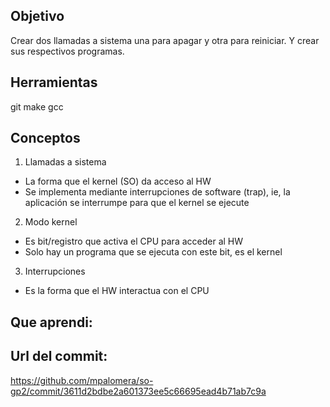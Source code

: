 ## Objetivo
Crear dos llamadas a sistema una para apagar y otra para reiniciar. 
Y crear sus respectivos programas.

## Herramientas
git 
make
gcc

## Conceptos
1) Llamadas a sistema
+ La forma que el kernel (SO) da acceso al HW
+ Se implementa mediante interrupciones de software (trap), ie, 
la aplicación se interrumpe para que el kernel se ejecute

2) Modo kernel
+ Es bit/registro que activa el CPU para acceder al HW
+ Solo hay un programa que se ejecuta con este bit, es el kernel

3) Interrupciones
+ Es la forma que el HW interactua con el CPU



## Que aprendi:


## Url del commit:

https://github.com/mpalomera/so-gp2/commit/3611d2bdbe2a601373ee5c66695ead4b71ab7c9a








